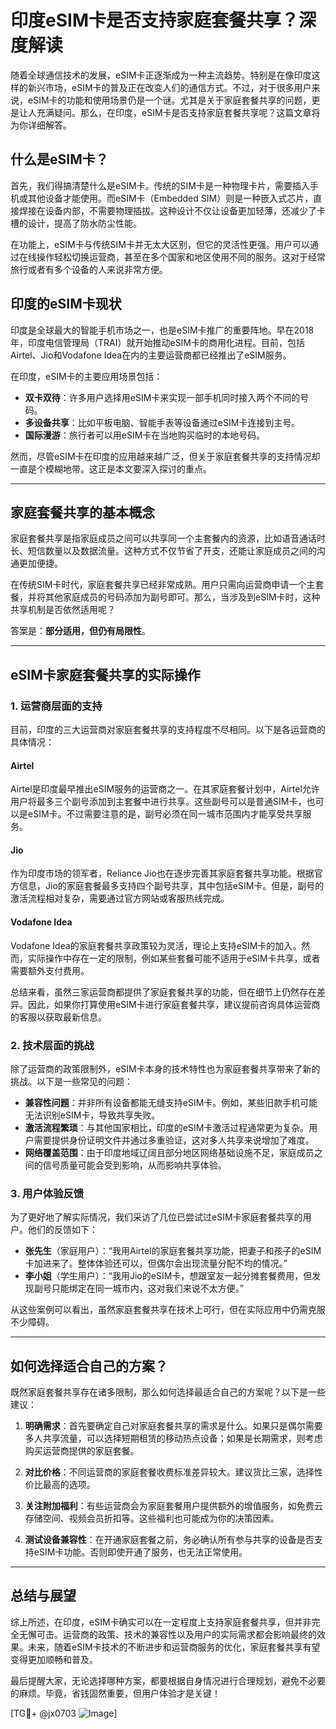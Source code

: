 # 印度eSIM卡是否支持家庭套餐共享？深度解读

随着全球通信技术的发展，eSIM卡正逐渐成为一种主流趋势。特别是在像印度这样的新兴市场，eSIM卡的普及正在改变人们的通信方式。不过，对于很多用户来说，eSIM卡的功能和使用场景仍是一个谜。尤其是关于家庭套餐共享的问题，更是让人充满疑问。那么，在印度，eSIM卡是否支持家庭套餐共享呢？这篇文章将为你详细解答。

## 什么是eSIM卡？

首先，我们得搞清楚什么是eSIM卡。传统的SIM卡是一种物理卡片，需要插入手机或其他设备才能使用。而eSIM卡（Embedded SIM）则是一种嵌入式芯片，直接焊接在设备内部，不需要物理插拔。这种设计不仅让设备更加轻薄，还减少了卡槽的设计，提高了防水防尘性能。

在功能上，eSIM卡与传统SIM卡并无太大区别，但它的灵活性更强。用户可以通过在线操作轻松切换运营商，甚至在多个国家和地区使用不同的服务。这对于经常旅行或者有多个设备的人来说非常方便。

## 印度的eSIM卡现状

印度是全球最大的智能手机市场之一，也是eSIM卡推广的重要阵地。早在2018年，印度电信管理局（TRAI）就开始推动eSIM卡的商用化进程。目前，包括Airtel、Jio和Vodafone Idea在内的主要运营商都已经推出了eSIM服务。

在印度，eSIM卡的主要应用场景包括：

- **双卡双待**：许多用户选择用eSIM卡来实现一部手机同时接入两个不同的号码。
- **多设备共享**：比如平板电脑、智能手表等设备通过eSIM卡连接到主号。
- **国际漫游**：旅行者可以用eSIM卡在当地购买临时的本地号码。

然而，尽管eSIM卡在印度的应用越来越广泛，但关于家庭套餐共享的支持情况却一直是个模糊地带。这正是本文要深入探讨的重点。

---

## 家庭套餐共享的基本概念

家庭套餐共享是指家庭成员之间可以共享同一个主套餐内的资源，比如语音通话时长、短信数量以及数据流量。这种方式不仅节省了开支，还能让家庭成员之间的沟通更加便捷。

在传统SIM卡时代，家庭套餐共享已经非常成熟。用户只需向运营商申请一个主套餐，并将其他家庭成员的号码添加为副号即可。那么，当涉及到eSIM卡时，这种共享机制是否依然适用呢？

答案是：**部分适用，但仍有局限性**。

---

## eSIM卡家庭套餐共享的实际操作

### 1. **运营商层面的支持**

目前，印度的三大运营商对家庭套餐共享的支持程度不尽相同。以下是各运营商的具体情况：

#### Airtel
Airtel是印度最早推出eSIM服务的运营商之一。在其家庭套餐计划中，Airtel允许用户将最多三个副号添加到主套餐中进行共享。这些副号可以是普通SIM卡，也可以是eSIM卡。不过需要注意的是，副号必须在同一城市范围内才能享受共享服务。

#### Jio
作为印度市场的领军者，Reliance Jio也在逐步完善其家庭套餐共享功能。根据官方信息，Jio的家庭套餐最多支持四个副号共享，其中包括eSIM卡。但是，副号的激活流程相对复杂，需要通过官方网站或客服热线完成。

#### Vodafone Idea
Vodafone Idea的家庭套餐共享政策较为灵活，理论上支持eSIM卡的加入。然而，实际操作中存在一定的限制，例如某些套餐可能不适用于eSIM卡共享，或者需要额外支付费用。

总结来看，虽然三家运营商都提供了家庭套餐共享的功能，但在细节上仍然存在差异。因此，如果你打算使用eSIM卡进行家庭套餐共享，建议提前咨询具体运营商的客服以获取最新信息。

### 2. **技术层面的挑战**

除了运营商的政策限制外，eSIM卡本身的技术特性也为家庭套餐共享带来了新的挑战。以下是一些常见的问题：

- **兼容性问题**：并非所有设备都能无缝支持eSIM卡。例如，某些旧款手机可能无法识别eSIM卡，导致共享失败。
- **激活流程繁琐**：与其他国家相比，印度的eSIM卡激活过程通常更为复杂。用户需要提供身份证明文件并通过多重验证，这对多人共享来说增加了难度。
- **网络覆盖范围**：由于印度地域辽阔且部分地区网络基础设施不足，家庭成员之间的信号质量可能会受到影响，从而影响共享体验。

### 3. **用户体验反馈**

为了更好地了解实际情况，我们采访了几位已尝试过eSIM卡家庭套餐共享的用户。他们的反馈如下：

- **张先生**（家庭用户）：“我用Airtel的家庭套餐共享功能，把妻子和孩子的eSIM卡加进来了。整体体验还可以，但偶尔会出现流量分配不均的情况。”
- **李小姐**（学生用户）：“我用Jio的eSIM卡，想跟室友一起分摊套餐费用，但发现副号只能绑定在同一城市内，这对我们来说不太方便。”

从这些案例可以看出，虽然家庭套餐共享在技术上可行，但在实际应用中仍需克服不少障碍。

---

## 如何选择适合自己的方案？

既然家庭套餐共享存在诸多限制，那么如何选择最适合自己的方案呢？以下是一些建议：

1. **明确需求**：首先要确定自己对家庭套餐共享的需求是什么。如果只是偶尔需要多人共享流量，可以选择短期租赁的移动热点设备；如果是长期需求，则考虑购买运营商提供的家庭套餐。

2. **对比价格**：不同运营商的家庭套餐收费标准差异较大。建议货比三家，选择性价比最高的选项。

3. **关注附加福利**：有些运营商会为家庭套餐用户提供额外的增值服务，如免费云存储空间、视频会员折扣等。这些福利也可能成为你的决策因素。

4. **测试设备兼容性**：在开通家庭套餐之前，务必确认所有参与共享的设备是否支持eSIM卡功能。否则即使开通了服务，也无法正常使用。

---

## 总结与展望

综上所述，在印度，eSIM卡确实可以在一定程度上支持家庭套餐共享，但并非完全无懈可击。运营商的政策、技术的兼容性以及用户的实际需求都会影响最终的效果。未来，随着eSIM卡技术的不断进步和运营商服务的优化，家庭套餐共享有望变得更加顺畅和普及。

最后提醒大家，无论选择哪种方案，都要根据自身情况进行合理规划，避免不必要的麻烦。毕竟，省钱固然重要，但用户体验才是关键！

[TG💪+ @jx0703 ![Image](https://github.com/user-attachments/assets/dbca1d08-cadb-493c-b0ec-ad6f7a83f270)]
